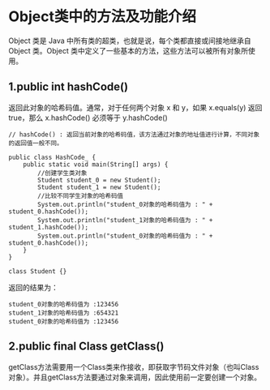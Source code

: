 <h1>Object类中的方法及功能介绍</h1>

Object 类是 Java 中所有类的超类，也就是说，每个类都直接或间接地继承自 Object 类。Object 类中定义了一些基本的方法，这些方法可以被所有对象所使用。 </br>

<h2>1.public int hashCode()</h2>

返回此对象的哈希码值。通常，对于任何两个对象 x 和 y，如果 x.equals(y) 返回 true，那么 x.hashCode() 必须等于 y.hashCode() </br>

```
// hashCode() : 返回当前对象的哈希码值，该方法通过对象的地址值进行计算，不同对象的返回值一般不同。

public class HashCode_ {
    public static void main(String[] args) {
        //创建学生类对象
        Student student_0 = new Student();
        Student student_1 = new Student();
        //比较不同学生对象的哈希码值
        System.out.println("student_0对象的哈希码值为 : " + student_0.hashCode());
        System.out.println("student_1对象的哈希码值为 : " + student_1.hashCode());
        System.out.println("student_0对象的哈希码值为 : " + student_0.hashCode());
    }
}

class Student {}
```

返回的结果为：

```
student_0对象的哈希码值为 :123456
student_1对象的哈希码值为 :654321
student_0对象的哈希码值为 :123456
```


<h2>2.public final Class<?> getClass()</h2>

getClass方法需要用一个Class类来作接收，即获取字节码文件对象（也叫Class对象）。并且getClass方法要通过对象来调用，因此使用前一定要创建一个对象。</br>
